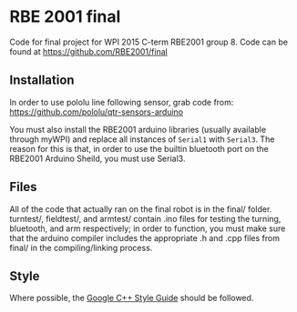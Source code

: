 # RBE 2001 final
Code for final project for WPI 2015 C-term RBE2001 group 8.
Code can be found at https://github.com/RBE2001/final

## Installation
In order to use pololu line following sensor, grab code from:
https://github.com/pololu/qtr-sensors-arduino

You must also install the RBE2001 arduino libraries (usually available through myWPI) and replace all instances of `Serial1` with `Serial3`. The reason for this is that, in order to use the builtin bluetooth port on the RBE2001 Arduino Sheild, you must use Serial3.

## Files
All of the code that actually ran on the final robot is in the final/ folder. turntest/, fieldtest/, and armtest/ contain .ino files for testing the turning, bluetooth, and arm respectively; in order to function, you must make sure that the arduino compiler includes the appropriate .h and .cpp files from final/ in the compiling/linking process.

## Style
Where possible, the [Google C++ Style Guide](http://google-styleguide.googlecode.com/svn/trunk/cppguide.html) should be followed.
